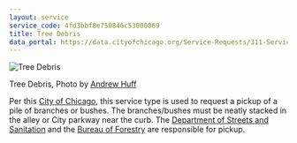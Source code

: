 ```yaml
---
layout: service
service_code: 4fd3bbf8e750846c53000069
title: Tree Debris
data_portal: https://data.cityofchicago.org/Service-Requests/311-Service-Requests-Tree-Debris/mab8-y9h3
---
```


![Tree Debris](http://farm2.staticflickr.com/1318/1281179007_dcfd8d95a1_n.jpg "Tree Debris, Photo by Andrew Huff")

<figcaption>
    Tree Debris, Photo by <a href="http://www.flickr.com/photos/51035597898@N01/1281179007/in/">Andrew Huff</a>
</figcaption>

Per this [City of Chicago](http://www.cityofchicago.org/city/en/depts/311/supp_info/311ServiceTypes.html), this service type is used to request a pickup of a pile of branches or bushes. The branches/bushes must be neatly stacked in the alley or City parkway near the curb. The [Department of Streets and Sanitation](http://www.cityofchicago.org/city/en/depts/streets.html) and the [Bureau of Forestry](http://www.cityofchicago.org/city/en/depts/streets/provdrs/forestry.html) are responsible for pickup.
